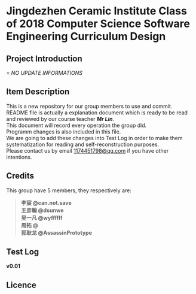 # Jingdezhen Ceramic Institute Class of 2018 Computer Science Software Engineering Curriculum Design 


## Project Introduction
=
*NO UPDATE INFORMATIONS*

## Item Description

This is a new repository for our group members to use and commit.  
README file is actually a explanation document which is ready to be read and reviewed by our course teacher ***Mr Lin***.  
This document will record every operation the group did.  
Programm changes is also included in this file.  
We are going to add these changes into Test Log in order to make them systematization for reading and self-reconstruction purposes.  
Please contact us by email 1174451798@qq.com if you have other intentions.  


## Credits
This group have 5 members, they respectively are:  
>**李宸 @can.not.save**  
**王彦翰 @dsunwe**  
**吴一凡 @wyffffff**  
**周拓 @**  
**郭耿龙 @AssassinPrototype**  

## Test Log
**v0.01**  

## Licence
